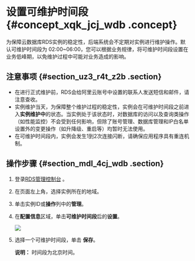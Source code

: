 # 设置可维护时间段 {#concept_xqk_jcj_wdb .concept}

为保障云数据库RDS实例的稳定性，后端系统会不定期对实例进行维护操作。默认可维护时间段为 02:00~06:00，您可以根据业务规律，将可维护时间段设置在业务低峰期，以免维护过程中可能对业务造成的影响。

## 注意事项 {#section_uz3_r4t_z2b .section}

-   在进行正式维护前，RDS会给阿里云账号中设置的联系人发送短信和邮件，请注意查收。
-   实例维护当天，为保障整个维护过程的稳定性，实例会在可维护时间段之前进入**实例维护中**的状态。当实例处于该状态时，对数据库的访问以及查询类操作（如性能监控）不会受到任何影响，但除了账号管理、数据库管理和IP白名单设置外的变更操作（如升降级、重启等）均暂时无法使用。
-   在可维护时间段内，实例会发生1到2次连接闪断，请确保应用程序具有重连机制。

## 操作步骤 {#section_mdl_4cj_wdb .section}

1.  登录[RDS管理控制台](https://rds.console.aliyun.com/) 。
2.  在页面左上角，选择实例所在的地域。
3.  单击实例ID或**操作**列中的**管理**。
4.  在**配置信息**区域，单击**可维护时间段**后的**设置**。

    ![](http://static-aliyun-doc.oss-cn-hangzhou.aliyuncs.com/assets/img/7883/15445844853012_zh-CN.png)

5.  选择一个可维护时间段，单击 **保存**。

    **说明：** 时间段为北京时间。



